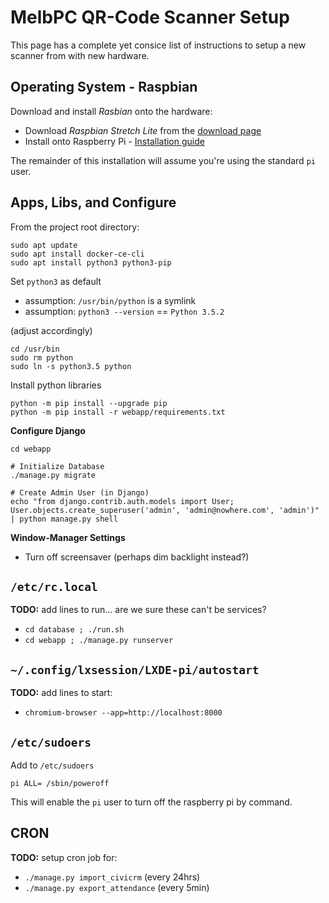 # MelbPC QR-Code Scanner Setup

This page has a complete yet consice list of instructions to setup a new
scanner from with new hardware.

## Operating System - Raspbian

Download and install _Rasbian_ onto the hardware:

* Download _Raspbian Stretch Lite_ from the [download page](https://www.raspberrypi.org/downloads/raspbian/)
* Install onto Raspberry Pi - [Installation guide](https://www.raspberrypi.org/documentation/installation/installing-images/README.md)

The remainder of this installation will assume you're using the standard
`pi` user.

## Apps, Libs, and Configure

From the project root directory:

```
sudo apt update
sudo apt install docker-ce-cli
sudo apt install python3 python3-pip
```

Set `python3` as default

* assumption: `/usr/bin/python` is a symlink
* assumption: `python3 --version` == `Python 3.5.2`

(adjust accordingly)

```
cd /usr/bin
sudo rm python
sudo ln -s python3.5 python
```

Install python libraries

```
python -m pip install --upgrade pip
python -m pip install -r webapp/requirements.txt
```

**Configure Django**

```
cd webapp

# Initialize Database
./manage.py migrate

# Create Admin User (in Django)
echo "from django.contrib.auth.models import User; User.objects.create_superuser('admin', 'admin@nowhere.com', 'admin')" | python manage.py shell
```

**Window-Manager Settings**

* Turn off screensaver (perhaps dim backlight instead?)

## `/etc/rc.local`

**TODO:** add lines to run... are we sure these can't be services?

* `cd database ; ./run.sh`
* `cd webapp ; ./manage.py runserver`

## `~/.config/lxsession/LXDE-pi/autostart`

**TODO:** add lines to start:

* `chromium-browser --app=http://localhost:8000`

## `/etc/sudoers`

Add to `/etc/sudoers`

```
pi ALL= /sbin/poweroff
```

This will enable the `pi` user to turn off the raspberry pi by command.

## CRON

**TODO:** setup cron job for:

* `./manage.py import_civicrm` (every 24hrs)
* `./manage.py export_attendance` (every 5min)
